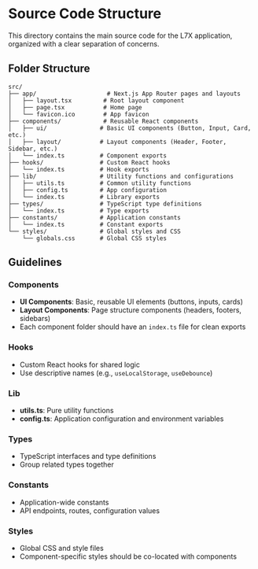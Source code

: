 # Source Code Structure

This directory contains the main source code for the L7X application, organized with a clear separation of concerns.

## Folder Structure

```
src/
├── app/                    # Next.js App Router pages and layouts
│   ├── layout.tsx         # Root layout component
│   ├── page.tsx           # Home page
│   └── favicon.ico        # App favicon
├── components/            # Reusable React components
│   ├── ui/               # Basic UI components (Button, Input, Card, etc.)
│   ├── layout/           # Layout components (Header, Footer, Sidebar, etc.)
│   └── index.ts          # Component exports
├── hooks/                # Custom React hooks
│   └── index.ts          # Hook exports
├── lib/                  # Utility functions and configurations
│   ├── utils.ts          # Common utility functions
│   ├── config.ts         # App configuration
│   └── index.ts          # Library exports
├── types/                # TypeScript type definitions
│   └── index.ts          # Type exports
├── constants/            # Application constants
│   └── index.ts          # Constant exports
└── styles/               # Global styles and CSS
    └── globals.css       # Global CSS styles
```

## Guidelines

### Components
- **UI Components**: Basic, reusable UI elements (buttons, inputs, cards)
- **Layout Components**: Page structure components (headers, footers, sidebars)
- Each component folder should have an `index.ts` file for clean exports

### Hooks
- Custom React hooks for shared logic
- Use descriptive names (e.g., `useLocalStorage`, `useDebounce`)

### Lib
- **utils.ts**: Pure utility functions
- **config.ts**: Application configuration and environment variables

### Types
- TypeScript interfaces and type definitions
- Group related types together

### Constants
- Application-wide constants
- API endpoints, routes, configuration values

### Styles
- Global CSS and style files
- Component-specific styles should be co-located with components
